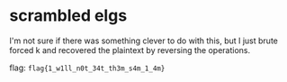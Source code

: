 # scrambled elgs

I'm not sure if there was something clever to do with this, but I just brute forced k and recovered the plaintext by reversing the operations.

flag: `flag{1_w1ll_n0t_34t_th3m_s4m_1_4m}`
